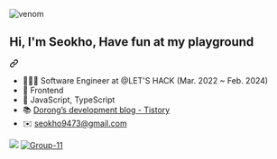 ![venom](https://capsule-render.vercel.app/api?type=venom&height=150&text=Frontend&fontSize=50&color=gradient&gradient=0:000080,100:0000FF&stroke=0000FF&fontColor=FFFFFF)


<article class="markdown-body entry-content container-lg f5" itemprop="text">
  <div class="markdown-heading" dir="auto">
    <h2 class="heading-element" dir="auto">Hi, I'm Seokho, Have fun at my playground</h2>
    <a id="user-content-hi-im-seokho" class="anchor" aria-label="Permalink: Hi, I'm Seokho" href="#hi-im-seokho">
      <svg class="octicon octicon-link" viewBox="0 0 16 16" version="1.1" width="16" height="16" aria-hidden="true">
        <path d="m7.775 3.275 1.25-1.25a3.5 3.5 0 1 1 4.95 4.95l-2.5 2.5a3.5 3.5 0 0 1-4.95 0 .751.751 0 0 1 .018-1.042.751.751 0 0 1 1.042-.018 1.998 1.998 0 0 0 2.83 0l2.5-2.5a2.002 2.002 0 0 0-2.83-2.83l-1.25 1.25a.751.751 0 0 1-1.042-.018.751.751 0 0 1-.018-1.042Zm-4.69 9.64a1.998 1.998 0 0 0 2.83 0l1.25-1.25a.751.751 0 0 1 1.042.018.751.751 0 0 1 .018 1.042l-1.25 1.25a3.5 3.5 0 1 1-4.95-4.95l2.5-2.5a3.5 3.5 0 0 1 4.95 0 .751.751 0 0 1-.018 1.042.751.751 0 0 1-1.042.018 1.998 1.998 0 0 0-2.83 0l-2.5 2.5a1.998 1.998 0 0 0 0 2.83Z"></path>  
      </svg>
    </a>
  </div>
  <ul dir="auto">
    <li>👨🏻‍💻 Software Engineer at @LET'S HACK (Mar. 2022 ~ Feb. 2024)</li>
    <li>🚀 Frontend</li>
    <li>💙 JavaScript, TypeScript</li>
    <li>📚 <a href="https://ppogeul.tistory.com/">Dorong’s development blog - Tistory</a></li>
    <li>✉️ <a href="mailto:seokho9473@gmail.com">seokho9473@gmail.com</a></li>
  </ul>
  <p dir="auto">
   <a href="https://hits.seeyoufarm.com"><img src="https://hits.seeyoufarm.com/api/count/incr/badge.svg?url=https%3A%2F%2Fgithub.com%2Fgjbae1212%2FSeokHoChoi&count_bg=%2379C83D&title_bg=%23555555&icon=&icon_color=%23E7E7E7&title=hits&edge_flat=false"/></a>
    <a href="https://www.instagram.com/c__ppg/">
      <img src="https://i.ibb.co/Cw3SnT0/Group-11.png" alt="Group-11" border="0">
    </a>
  </p>
</article>

<!--
**SeokHoChoi/SeokHoChoi** is a ✨ _special_ ✨ repository because its `README.md` (this file) appears on your GitHub profile.

Here are some ideas to get you started:

- 🔭 I’m currently working on ...
- 🌱 I’m currently learning ...
- 👯 I’m looking to collaborate on ...
- 🤔 I’m looking for help with ...
- 💬 Ask me about ...
- 📫 How to reach me: ...
- 😄 Pronouns: ...
- ⚡ Fun fact: ...
-->
